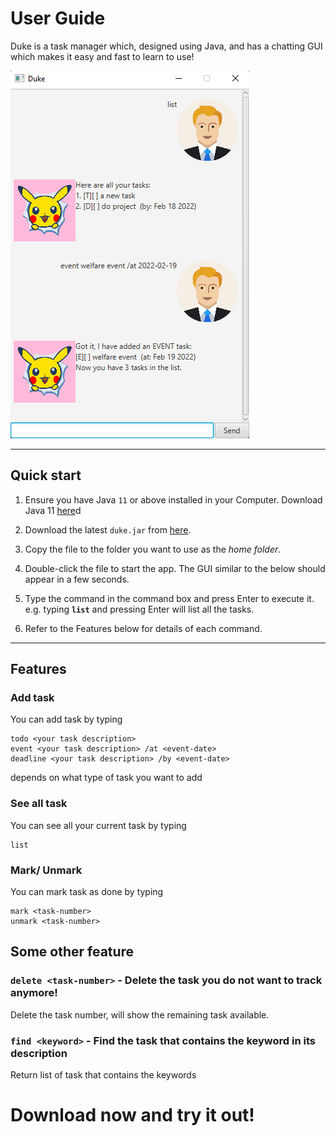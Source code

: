 # User Guide
Duke is a task manager which, designed using Java, and has a chatting GUI which makes it easy and fast to learn to use!

![Ui](Ui.png)

--------------------------------------------------------------------------------------------------------------------

## Quick start

1. Ensure you have Java `11` or above installed in your Computer. Download Java 11 [here](https://www.oracle.com/java/technologies/downloads/)d

2. Download the latest `duke.jar` from [here](https://github.com/chuashihong/ip/releases).

3. Copy the file to the folder you want to use as the _home folder_.

4. Double-click the file to start the app. The GUI similar to the below should appear in a few seconds.

5. Type the command in the command box and press Enter to execute it. e.g. typing **`list`** and pressing Enter will list all the tasks.<br>

6. Refer to the Features below for details of each command.

--------------------------------------------------------------------------------------------------------------------
## Features

### Add task

You can add task by typing
```
todo <your task description>
event <your task description> /at <event-date>
deadline <your task description> /by <event-date>
```
depends on what type of task you want to add

### See all task

You can see all your current task by typing
```
list
```

### Mark/ Unmark

You can mark task as done by typing
```
mark <task-number>
unmark <task-number>
```


## Some other feature

### `delete <task-number>` - Delete the task you do not want to track anymore!

Delete the task number, will show the remaining task available.

### `find <keyword>` - Find the task that contains the keyword in its description

Return list of task that contains the keywords


# Download now and try it out!

